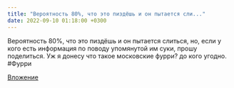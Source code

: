 ```yaml
---
title: "Вероятность 80%, что это пиздёшь и он пытается сли..."
date: 2022-09-10 01:18:00 +0300
---
```


Вероятность 80%, что это пиздёшь и он пытается слиться, но, если у кого есть информация по поводу упомянутой им суки, прошу поделиться. Уж я донесу что такое московские фурри? до кого угодно.
#Фурри

[Вложение](https://vk.com/photo41076938_457248994)

